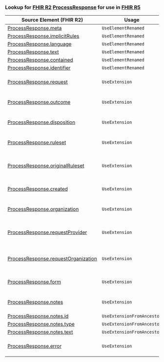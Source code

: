 ### Lookup for [FHIR R2](https://hl7.org/fhir/DSTU2/) [ProcessResponse](https://hl7.org/fhir/DSTU2/ProcessResponse.html) for use in [FHIR R5](https://hl7.org/fhir/R5/)

| Source Element (FHIR R2) | Usage | Target |
| -------------- | ----- | ------ |
| [ProcessResponse.meta](https://hl7.org/fhir/DSTU2/ProcessResponse.html#resource) | `UseElementRenamed` | [Task.meta](https://hl7.org/fhir/R5/Task.html#resource) |
| [ProcessResponse.implicitRules](https://hl7.org/fhir/DSTU2/ProcessResponse.html#resource) | `UseElementRenamed` | [Task.implicitRules](https://hl7.org/fhir/R5/Task.html#resource) |
| [ProcessResponse.language](https://hl7.org/fhir/DSTU2/ProcessResponse.html#resource) | `UseElementRenamed` | [Task.language](https://hl7.org/fhir/R5/Task.html#resource) |
| [ProcessResponse.text](https://hl7.org/fhir/DSTU2/ProcessResponse.html#resource) | `UseElementRenamed` | [Task.text](https://hl7.org/fhir/R5/Task.html#resource) |
| [ProcessResponse.contained](https://hl7.org/fhir/DSTU2/ProcessResponse.html#resource) | `UseElementRenamed` | [Task.contained](https://hl7.org/fhir/R5/Task.html#resource) |
| [ProcessResponse.identifier](https://hl7.org/fhir/DSTU2/ProcessResponse.html#resource) | `UseElementRenamed` | [Task.identifier](https://hl7.org/fhir/R5/Task.html#resource) |
| [ProcessResponse.request](https://hl7.org/fhir/DSTU2/ProcessResponse.html#resource) | `UseExtension` | [http://hl7.org/fhir/1.0/StructureDefinition/extension-ProcessResponse.request](StructureDefinition-ext-R2-ProcessResponse.request.html) |
| [ProcessResponse.outcome](https://hl7.org/fhir/DSTU2/ProcessResponse.html#resource) | `UseExtension` | [http://hl7.org/fhir/1.0/StructureDefinition/extension-ProcessResponse.outcome](StructureDefinition-ext-R2-ProcessResponse.outcome.html) |
| [ProcessResponse.disposition](https://hl7.org/fhir/DSTU2/ProcessResponse.html#resource) | `UseExtension` | [http://hl7.org/fhir/1.0/StructureDefinition/extension-ProcessResponse.disposition](StructureDefinition-ext-R2-ProcessResponse.disposition.html) |
| [ProcessResponse.ruleset](https://hl7.org/fhir/DSTU2/ProcessResponse.html#resource) | `UseExtension` | [http://hl7.org/fhir/1.0/StructureDefinition/extension-ProcessResponse.ruleset](StructureDefinition-ext-R2-ProcessResponse.ruleset.html) |
| [ProcessResponse.originalRuleset](https://hl7.org/fhir/DSTU2/ProcessResponse.html#resource) | `UseExtension` | [http://hl7.org/fhir/1.0/StructureDefinition/extension-ProcessResponse.originalRuleset](StructureDefinition-ext-R2-ProcessResponse.originalRuleset.html) |
| [ProcessResponse.created](https://hl7.org/fhir/DSTU2/ProcessResponse.html#resource) | `UseExtension` | [http://hl7.org/fhir/1.0/StructureDefinition/extension-ProcessResponse.created](StructureDefinition-ext-R2-ProcessResponse.created.html) |
| [ProcessResponse.organization](https://hl7.org/fhir/DSTU2/ProcessResponse.html#resource) | `UseExtension` | [http://hl7.org/fhir/1.0/StructureDefinition/extension-ProcessResponse.organization](StructureDefinition-ext-R2-ProcessResponse.organization.html) |
| [ProcessResponse.requestProvider](https://hl7.org/fhir/DSTU2/ProcessResponse.html#resource) | `UseExtension` | [http://hl7.org/fhir/1.0/StructureDefinition/extension-ProcessResponse.requestProvider](StructureDefinition-ext-R2-ProcessResponse.requestProvider.html) |
| [ProcessResponse.requestOrganization](https://hl7.org/fhir/DSTU2/ProcessResponse.html#resource) | `UseExtension` | [http://hl7.org/fhir/1.0/StructureDefinition/extension-ProcessResponse.requestOrganization](StructureDefinition-ext-R2-ProcessResponse.requestOrganization.html) |
| [ProcessResponse.form](https://hl7.org/fhir/DSTU2/ProcessResponse.html#resource) | `UseExtension` | [http://hl7.org/fhir/1.0/StructureDefinition/extension-ProcessResponse.form](StructureDefinition-ext-R2-ProcessResponse.form.html) |
| [ProcessResponse.notes](https://hl7.org/fhir/DSTU2/ProcessResponse.html#resource) | `UseExtension` | [http://hl7.org/fhir/1.0/StructureDefinition/extension-ProcessResponse.notes](StructureDefinition-ext-R2-ProcessResponse.notes.html) |
| [ProcessResponse.notes.id](https://hl7.org/fhir/DSTU2/ProcessResponse.html#resource) | `UseExtensionFromAncestor` | - |
| [ProcessResponse.notes.type](https://hl7.org/fhir/DSTU2/ProcessResponse.html#resource) | `UseExtensionFromAncestor` | - |
| [ProcessResponse.notes.text](https://hl7.org/fhir/DSTU2/ProcessResponse.html#resource) | `UseExtensionFromAncestor` | - |
| [ProcessResponse.error](https://hl7.org/fhir/DSTU2/ProcessResponse.html#resource) | `UseExtension` | [http://hl7.org/fhir/1.0/StructureDefinition/extension-ProcessResponse.error](StructureDefinition-ext-R2-ProcessResponse.error.html) |
